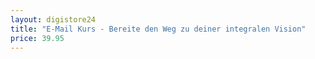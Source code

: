 ```yaml
---
layout: digistore24
title: "E-Mail Kurs - Bereite den Weg zu deiner integralen Vision"
price: 39.95
---
```

